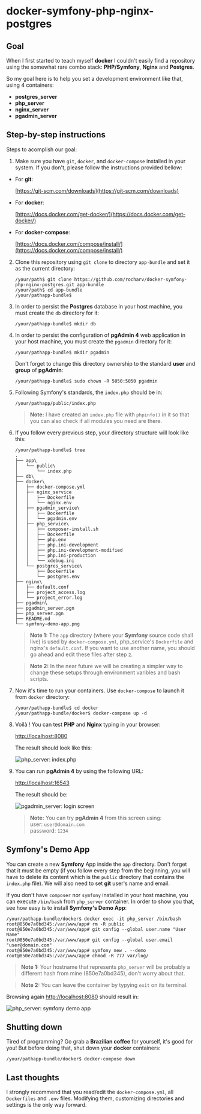 # docker-symfony-php-nginx-postgres

## Goal
When I first started to teach myself **docker** I couldn't easily find a repository using the somewhat rare combo stack: **PHP/Symfony**, **Nginx** and **Postgres**.

So my goal here is to help you set a development environment like that, using 4 containers:
- **postgres_server**
- **php_server**
- **nginx_server**
- **pgadmin_server**

## Step-by-step instructions
Steps to acomplish our goal:

1. Make sure you have `git`, `docker`, and `docker-compose` installed in your system. If you don't, please follow the instructions provided bellow:

- For **git**:

    [https://git-scm.com/downloads](https://git-scm.com/downloads)

- For **docker**:

    [https://docs.docker.com/get-docker/](https://docs.docker.com/get-docker/)

- For **docker-compose**:

    [https://docs.docker.com/compose/install/](https://docs.docker.com/compose/install/)

2. Clone this repository using `git clone` to directory `app-bundle` and set it as the current directory:

    ```
    /your/path$ git clone https://github.com/rocharv/docker-symfony-php-nginx-postgres.git app-bundle
    /your/path$ cd app-bundle
    /your/pathapp-bundle$
    ```

3. In order to persist the **Postgres** database in your host machine, you must
create the `db` directory for it:

    ```
    /your/pathapp-bundle$ mkdir db
    ```

5. In order to persist the configuration of **pgAdmin 4** web application
in your host machine, you must create the `pgadmin` directory for it:

    ```
    /your/pathapp-bundle$ mkdir pgadmin
    ```

    Don't forget to change this directory ownership to the standard **user** and **group** of **pgAdmin**:

    ```
    /your/pathapp-bundle$ sudo chown -R 5050:5050 pgadmin
    ```

5. Following Symfony's standards, the `index.php` should be in:

    `/your/pathapp/public/index.php`

    > **Note:** I have created an `index.php` file with `phpinfo()` in it so that you can
also check if all modules you need are there.

6. If you follow every previous step, your directory structure will look like this:

    ```
    /your/pathapp-bundle$ tree
    .
    ├── app\
    │   └── public\
    │       └── index.php
    ├── db\
    ├── docker\
    │   ├── docker-compose.yml
    │   ├── nginx_service
    │   │   ├── Dockerfile
    │   │   └── nginx.env
    │   ├── pgadmin_service\
    │   │   ├── Dockerfile
    │   │   └── pgadmin.env
    │   ├── php_service\
    │   │   ├── composer-install.sh
    │   │   ├── Dockerfile
    │   │   ├── php.env
    │   │   ├── php.ini-development
    │   │   ├── php.ini-development-modified
    │   │   ├── php.ini-production
    │   │   └── xdebug.ini
    │   └── postgres_service\
    │       ├── Dockerfile
    │       └── postgres.env
    ├── nginx\
    │   ├── default.conf
    │   ├── project_access.log
    │   └── project_error.log
    ├── pgadmin\
    ├── pgadmin_server.pgn
    ├── php_server.pgn
    ├── README.md
    └── symfony-demo-app.png
    ```

    > **Note 1:**
    The `app` directory (where your **Symfony** source code shall live) is used by `docker-compose.yml`, php_service's `Dockerfile` and nginx's `default.conf`. If you want to use another name, you should go ahead and edit these files after step `2`.

    > **Note 2:**
    In the near future we will be creating a simpler way to change these setups through environment varibles and bash scripts.

7. Now it's time to run your containers. Use `docker-compose` to launch it from `docker` directory:

    ```
    /your/pathapp-bundle$ cd docker
    /your/pathapp-bundle/docker$ docker-compose up -d
    ```


8. Voilà ! You can test **PHP** and **Nginx** typing in your browser:

    [http://localhost:8080](http://localhost:8080)

    The result should look like this:

    ![php_server: index.php](php_server.png)
9. You can run **pgAdmin 4** by using the following URL:

    [http://localhost:16543](http://localhost:16543)

    The result should be:

    ![pgadmin_server: login screen](pgadmin_server.png)

    > **Note:** You can try **pgAdmin 4** from this screen using: \
    user: `user@domain.com` \
    password: `1234`

## Symfony's Demo App

You can create a new **Symfony** App inside the `app` directory. Don't forget that it must be empty (if you follow every step from the beginning, you will have to delete its content which is the `public` directory that contains the `index.php` file). We will also need to set **git** user's name and email.

If you don't have `composer` nor `symfony` installed in your host machine, you can execute `/bin/bash` from `php_server` container. In order to show you that, see how easy is to install **Symfony's Demo App**:

```
/your/pathapp-bundle/docker$ docker exec -it php_server /bin/bash
root@850e7a0bd345:/var/www/app# rm -R public
root@850e7a0bd345:/var/www/app# git config --global user.name "User Name"
root@850e7a0bd345:/var/www/app# git config --global user.email "user@domain.com"
root@850e7a0bd345:/var/www/app# symfony new . --demo
root@850e7a0bd345:/var/www/app# chmod -R 777 var/log/
```

> **Note 1:** Your hostname that represents `php_server` will be probably a different hash from mine (850e7a0bd345), don't worry about that.

> **Note 2:** You can leave the container by typying `exit` on its terminal.

Browsing again [http://localhost:8080](http://localhost:8080) should result in:

![php_server: symfony demo app](symfony-demo-app.png)

## Shutting down

Tired of programming? Go grab a **Brazilian coffee** for yourself, it's good for you! But before doing that, shut down your **docker** containers:

```
/your/pathapp-bundle/docker$ docker-compose down
```
    
## Last thoughts
I strongly recommend that you read/edit the `docker-compose.yml`, all `Dockerfiles` and `.env` files. Modifying them, customizing directories and settings is the only way forward.
